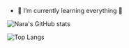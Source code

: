 - 🌱 I’m currently learning everything 🤣

![Nara's GitHub stats](https://github-readme-stats.vercel.app/api?username=Narazxc&theme=panda&langs_count=10)

![Top Langs](https://github-readme-stats.vercel.app/api/top-langs/?username=Narazxc&theme=panda)
